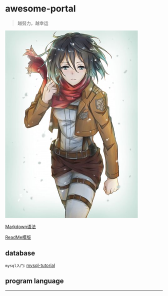 # awesome-portal
> 越努力，越幸运

![Mikasa](Mikasa-Ackerman.jpg "三笠")

[Markdown语法][Markdown]

[ReadMe模版][ReadMe]




## database
`mysql入门`: [mysql-tutorial](http://www.mysqltutorial.org/)

## program language

---------------------------------------------------------------
[Markdown]:https://github.com/wubingwei/awesome-portal/blob/master/Markdown.md "markdown 语法"
[ReadMe]:https://github.com/wubingwei/awesome-portal/blob/master/README-Template.md "github readme 模版"
